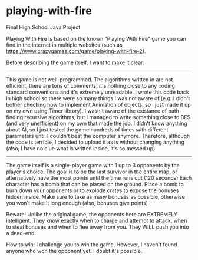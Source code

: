 # playing-with-fire
Final High School Java Project

Playing With Fire is based on the known "Playing With Fire" game you can find in the internet in multiple websites (such as https://www.crazygames.com/game/playing-with-fire-2).

Before describing the game itself, I want to make it clear:
***********************************************************
This game is not well-programmed. The algorithms written in are not efficient, there are tons of comments, it's nothing close to any coding standard conventions and it's extremely unreadable.
I wrote this code back in high school so there were so many things I was not aware of (e.g: I didn't bother checking how to implement Animation of objects, so i just made it up on my own using Timer library). 
I wasn't aware of the existance of path-finding recursive algorithms, but I managed to write something close to BFS (and very unefficient) on my own that made the job. 
I didn't know anything about AI, so I just tested the game hundreds of times with different parameters until I couldn't beat the computer anymore.
Therefore, although the code is terrible, I decided to upload it as is without changing anything (also, I have no clue what is written inside, it's so messed up)
***********************************************************

The game itself is a single-player game with 1 up to 3 opponents by the player's choice.
The goal is to be the last survivor in the entire map, or alternatively have the most points until the time runs out (120 seconds)
Each character has a bomb that can be placed on the ground.
Place a bomb to burn down your opponents or to explode crates to expose the bonuses hidden inside.
Make sure to take as many bonuses as possible, otherwise you won't make it long enough (also, bonuses give points)

Beware! Unlike the original game, the opponents here are EXTREMELY intelligent. They know exactly when to charge and attempt to attack, when to steal bonuses and when to flee away from you. They WILL push you into a dead-end.

How to win:
I challenge you to win the game. However, I haven't found anyone who won the opponent yet. I doubt it's possible.

